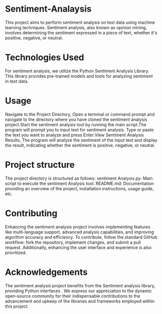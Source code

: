 # Sentiment-Analaysis
This project aims to perform sentiment analysis on text data using machine learning techniques. Sentiment analysis, also known as opinion mining, involves determining the sentiment expressed in a piece of text, whether it's positive, negative, or neutral.
# Technologies Used
For sentiment analysis, we utilize the Python Sentiment Analysis Library. This library provides pre-trained models and tools for analyzing sentiment in text data.
# Usage
Navigate to the Project Directory, Open a terminal or command prompt and navigate to the directory where you have cloned the sentiment analysis project.Start the sentiment analysis tool by running the main script.The program will prompt you to input text for sentiment analysis. Type or paste the text you want to analyze and press Enter.View Sentiment Analysis Results, The program will analyze the sentiment of the input text and display the result, indicating whether the sentiment is positive, negative, or neutral.
# Project structure
The project directory is structured as follows: sentiment Analysis.py: Main script to execute the sentiment Analysis tool. README.md: Documentation providing an overview of the project, installation instructions, usage guide, etc.
# Contributing
Enhancing the sentiment analysis project involves implementing features like multi-language support, advanced analysis capabilities, and improving algorithm accuracy and efficiency. To contribute, follow the standard GitHub workflow: fork the repository, implement changes, and submit a pull request. Additionally, enhancing the user interface and experience is also prioritized.
# Acknowledgements
The sentiment analysis project benefits from the Sentiment analysis library, providing Python interfaces . We express our appreciation to the dynamic open-source community for their indispensable contributions to the advancement and upkeep of the libraries and frameworks employed within this project.

























